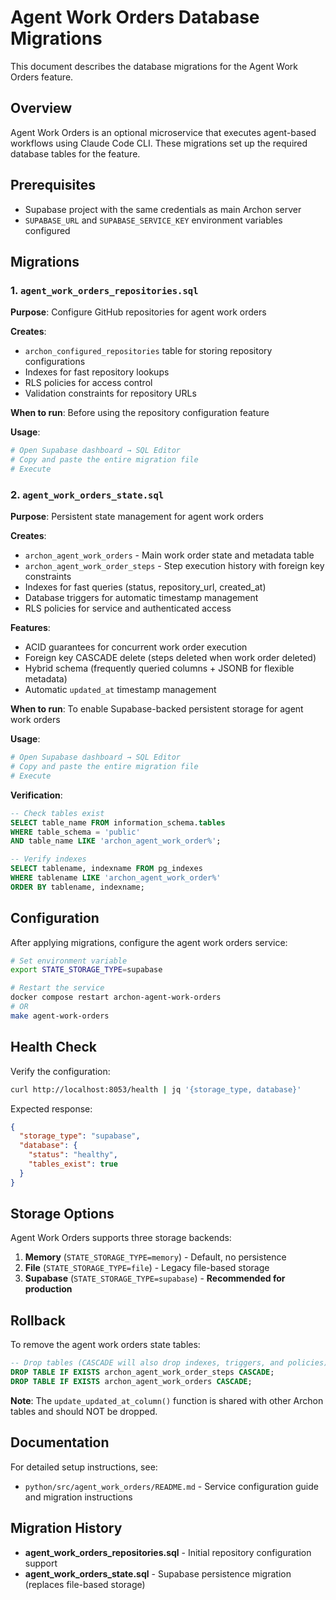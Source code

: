 # Agent Work Orders Database Migrations

This document describes the database migrations for the Agent Work Orders feature.

## Overview

Agent Work Orders is an optional microservice that executes agent-based workflows using Claude Code CLI. These migrations set up the required database tables for the feature.

## Prerequisites

- Supabase project with the same credentials as main Archon server
- `SUPABASE_URL` and `SUPABASE_SERVICE_KEY` environment variables configured

## Migrations

### 1. `agent_work_orders_repositories.sql`

**Purpose**: Configure GitHub repositories for agent work orders

**Creates**:
- `archon_configured_repositories` table for storing repository configurations
- Indexes for fast repository lookups
- RLS policies for access control
- Validation constraints for repository URLs

**When to run**: Before using the repository configuration feature

**Usage**:
```bash
# Open Supabase dashboard → SQL Editor
# Copy and paste the entire migration file
# Execute
```

### 2. `agent_work_orders_state.sql`

**Purpose**: Persistent state management for agent work orders

**Creates**:
- `archon_agent_work_orders` - Main work order state and metadata table
- `archon_agent_work_order_steps` - Step execution history with foreign key constraints
- Indexes for fast queries (status, repository_url, created_at)
- Database triggers for automatic timestamp management
- RLS policies for service and authenticated access

**Features**:
- ACID guarantees for concurrent work order execution
- Foreign key CASCADE delete (steps deleted when work order deleted)
- Hybrid schema (frequently queried columns + JSONB for flexible metadata)
- Automatic `updated_at` timestamp management

**When to run**: To enable Supabase-backed persistent storage for agent work orders

**Usage**:
```bash
# Open Supabase dashboard → SQL Editor
# Copy and paste the entire migration file
# Execute
```

**Verification**:
```sql
-- Check tables exist
SELECT table_name FROM information_schema.tables
WHERE table_schema = 'public'
AND table_name LIKE 'archon_agent_work_order%';

-- Verify indexes
SELECT tablename, indexname FROM pg_indexes
WHERE tablename LIKE 'archon_agent_work_order%'
ORDER BY tablename, indexname;
```

## Configuration

After applying migrations, configure the agent work orders service:

```bash
# Set environment variable
export STATE_STORAGE_TYPE=supabase

# Restart the service
docker compose restart archon-agent-work-orders
# OR
make agent-work-orders
```

## Health Check

Verify the configuration:

```bash
curl http://localhost:8053/health | jq '{storage_type, database}'
```

Expected response:
```json
{
  "storage_type": "supabase",
  "database": {
    "status": "healthy",
    "tables_exist": true
  }
}
```

## Storage Options

Agent Work Orders supports three storage backends:

1. **Memory** (`STATE_STORAGE_TYPE=memory`) - Default, no persistence
2. **File** (`STATE_STORAGE_TYPE=file`) - Legacy file-based storage
3. **Supabase** (`STATE_STORAGE_TYPE=supabase`) - **Recommended for production**

## Rollback

To remove the agent work orders state tables:

```sql
-- Drop tables (CASCADE will also drop indexes, triggers, and policies)
DROP TABLE IF EXISTS archon_agent_work_order_steps CASCADE;
DROP TABLE IF EXISTS archon_agent_work_orders CASCADE;
```

**Note**: The `update_updated_at_column()` function is shared with other Archon tables and should NOT be dropped.

## Documentation

For detailed setup instructions, see:
- `python/src/agent_work_orders/README.md` - Service configuration guide and migration instructions

## Migration History

- **agent_work_orders_repositories.sql** - Initial repository configuration support
- **agent_work_orders_state.sql** - Supabase persistence migration (replaces file-based storage)
